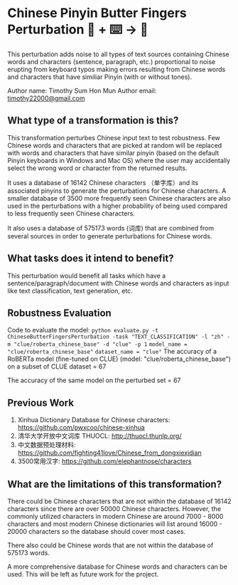 # Chinese Pinyin Butter Fingers Perturbation 🦎  + ⌨️ → 🐍
This perturbation adds noise to all types of text sources containing Chinese words and characters (sentence, paragraph, etc.) proportional to noise erupting 
from keyboard typos making errors resulting from Chinese words and characters that have similiar Pinyin (with or without tones). 

Author name: Timothy Sum Hon Mun
Author email: timothy22000@gmail.com

## What type of a transformation is this?
This transformation perturbes Chinese input text to test robustness. Few Chinese words and characters that are picked at random will be replaced with words and characters 
that have similar pinyin (based on the default Pinyin keyboards in Windows and Mac OS) where the user may accidentally select the wrong word or character from the returned results. 

It uses a database of 16142 Chinese characters （单字库）and its associated pinyins to generate the perturbations for Chinese characters. 
A smaller database of 3500 more frequently seen Chinese characters are also used in the perturbations with a higher probability of being used compared to less frequently seen Chinese characters.

It also uses a database of 575173 words (词库) that are combined from several sources in order to generate perturbations for Chinese words.

## What tasks does it intend to benefit?
This perturbation would benefit all tasks which have a sentence/paragraph/document with Chinese words and characters as input like text classification, 
text generation, etc.

## Robustness Evaluation
Code to evaluate the model:
```python evaluate.py -t ChineseButterFingersPerturbation -task "TEXT_CLASSIFICATION" -l "zh" -m "clue/roberta_chinese_base" -d "clue" -p 1```
```model_name = "clue/roberta_chinese_base"```
```dataset_name = "clue"```
The accuracy of a RoBERTa model (fine-tuned on CLUE) (model: "clue/roberta_chinese_base") on a subset of CLUE dataset = 67

The accuracy of the same model on the perturbed set = 67

## Previous Work

1) Xinhua Dictionary Database for Chinese characters: https://github.com/pwxcoo/chinese-xinhua
2) 清华大学开放中文词库 THUOCL: http://thuocl.thunlp.org/
3) 中文数据预处理材料: https://github.com/fighting41love/Chinese_from_dongxiexidian
4) 3500常用汉字: https://github.com/elephantnose/characters

## What are the limitations of this transformation?
There could be Chinese characters that are not within the database of 16142 characters since there are over 50000 Chinese characters.
However, the commonly utilized characters in modern Chinese are around 7000 - 8000 characters and most modern Chinese dictionaries will list around 16000 - 20000 characters so the database should cover most cases.

There also could be Chinese words that are not within the database of 575173 words.

A more comprehensive database for Chinese words and characters can be used. This will be left as future work for the project.

